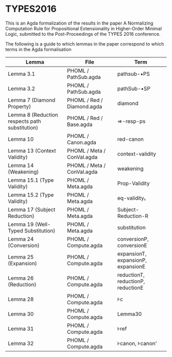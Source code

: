 # TYPES2016

This is an Agda formalization of the results in the paper A Normalizing Computation Rule for Propositional Extensionality in Higher-Order Minimal Logic,
submitted to the Post-Proceedings of the TYPES 2016 conference.

The following is a guide to which lemmas in the paper correspond to which terms in the Agda formalisation


| Lemma | File | Term |
|---|---|---|
| Lemma 3.1 | PHOML / PathSub.agda | pathsub-•PS |
| Lemma 3.2 | PHOML / PathSub.agda | pathSub-•SP |
| Lemma 7 (Diamond Property) | PHOML / Red / Diamond.agda | diamond |
| Lemma 8 (Reduction respects path substitution) | PHOML / Red / Base.agda | ⇒-resp-ps |
| Lemma 10 | PHOML / Canon.agda | red-canon |
| Lemma 13 (Context Validity) | PHOML / Meta / ConVal.agda | context-validity |
| Lemma 14 (Weakening) | PHOML / Meta / ConVal.agda | weakening |
| Lemma 15.1 (Type Validity) | PHOML / Meta.agda | Prop-Validity |
| Lemma 15.2 (Type Validity) | PHOML / Meta.agda | eq-validity₁ |
| Lemma 17 (Subject Reduction) | PHOML / Meta.agda | Subject-Reduction-R |
| Lemma 19 (Well-Typed Substitution) | PHOML / Meta.agda | substitution |
| Lemma 24 (Conversion) | PHOML / Compute.agda | conversionP, conversionE |
| Lemma 25 (Expansion) | PHOML / Compute.agda | expansionT, expansionP, expansionE |
| Lemma 26 (Reduction) | PHOML / Compute.agda | reductionT, reductionP, reductionE |
| Lemma 28 | PHOML / Compute.agda | ⊧c |
| Lemma 30 | PHOML / Compute.agda | Lemma30 |
| Lemma 31 | PHOML / Compute.agda | ⊧ref |
| Lemma 32 | PHOML / Compute.agda | ⊧canon, ⊧canon' |
